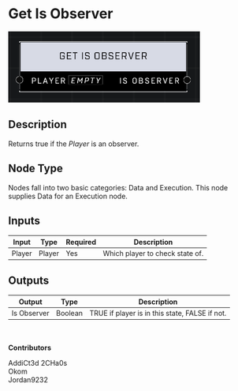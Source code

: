 # Get Is Observer
![](../../../.gitbook/assets/get-is-observer.png)
## Description
Returns true if the _Player_ is an observer.

## Node Type
Nodes fall into two basic categories: Data and Execution. This node supplies Data for an Execution node.

## Inputs
| Input | Type | Required | Description |
|------------------|------------------|----------|--------------------------------------------------------------|
| Player | Player | Yes | Which player to check state of. |

## Outputs
| Output | Type | Description |
|------------------|------------------|--------------------------------------------------------------|
| Is Observer | Boolean | TRUE if player is in this state, FALSE if not. |

\
\
**Contributors**

AddiCt3d 2CHa0s \
Okom \
Jordan9232